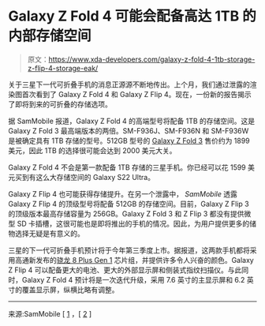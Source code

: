 # Galaxy Z Fold 4 可能会配备高达 1TB 的内部存储空间

> 原文：<https://www.xda-developers.com/galaxy-z-fold-4-1tb-storage-z-flip-4-storage-eak/>

关于三星下一代可折叠手机的消息正源源不断地传出。上个月，我们通过泄露的渲染图首次看到了 Galaxy Z Fold 4 和 Galaxy Z Flip 4。现在，一份新的报告揭示了即将到来的可折叠的存储选项。

据 SamMobile 报道，Galaxy Z Fold 4 的高端型号将配备 1TB 的存储空间。这是 Galaxy Z Fold 3 最高端版本的两倍。SM-F936J、SM-F936N 和 SM-F936W 是被确定具有 1TB 存储的型号。512GB 型号的 [Galaxy Z Fold 3](https://www.xda-developers.com/samsung-galaxy-z-fold-3-review/) 售价约为 1899 美元，因此 1TB 的选择很可能会达到 2000 美元大关。

Galaxy Z Fold 4 不会是第一款配备 1TB 存储的三星手机。你已经可以花 1599 美元买到有这么大存储空间的 Galaxy S22 Ultra。

Galaxy Z Flip 4 也可能获得存储提升。在另一个泄露中， *SamMobile* 透露 Galaxy Z Flip 4 的顶级型号将配备 512GB 的存储空间。目前，Galaxy Z Flip 3 的顶级版本最高存储容量为 256GB。Galaxy Z Fold 3 和 Z Flip 3 都没有提供微型 SD 卡插槽，这很可能也是即将推出的手机的情况。因此，为用户提供更多的储物选择无疑是有意义的。

三星的下一代可折叠手机预计将于今年第三季度上市。据报道，这两款手机都将采用高通新发布的[骁龙 8 Plus Gen 1](https://www.xda-developers.com/qualcomm-snapdragon-8-plus-gen-1-benchmarks/) 芯片组，并提供许多令人兴奋的颜色。Galaxy Z Flip 4 可以配备更大的电池、更大的外部显示屏和侧装式指纹扫描仪。与此同时，Galaxy Z Fold 4 预计将是一次迭代升级，采用 7.6 英寸的主显示屏和 6.2 英寸的覆盖显示屏，纵横比略有调整。

* * *

来源:SamMobile [ [1](https://www.sammobile.com/news/galaxy-z-flip-4-doubles-internal-storage-to-512gb/) ，[ [2](https://www.sammobile.com/news/samsung-launch-1tb-galaxy-z-fold-4-variant/) ]